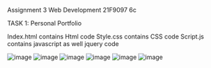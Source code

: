 Assignment 3 Web Development
21F9097 6c

TASK 1:  Personal Portfolio

Index.html contains Html code
Style.css contains CSS code 
Script.js contains javascript as well jquery code

![image](https://github.com/Shaheer66/Web-Dev-Assignments/assets/97315617/b4d6d80b-88ab-4947-a163-d27dc18cbf0c)
![image](https://github.com/Shaheer66/Web-Dev-Assignments/assets/97315617/de1f0c6c-b0ef-440f-b48c-d4ccf3b0d977)
![image](https://github.com/Shaheer66/Web-Dev-Assignments/assets/97315617/ec611c2f-d53e-4eda-9837-40b37a6d160c)
![image](https://github.com/Shaheer66/Web-Dev-Assignments/assets/97315617/45c5b8db-cba6-4193-ba87-15fd4538f3cd)
![image](https://github.com/Shaheer66/Web-Dev-Assignments/assets/97315617/083aa05d-fcf1-4f57-9504-3c31903b4f4b)
![image](https://github.com/Shaheer66/Web-Dev-Assignments/assets/97315617/85bc3426-3a70-4a30-95b2-4622f193e846)

